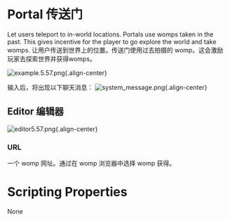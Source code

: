 # Portal 传送门

Let users teleport to in-world locations. Portals use womps taken in the past. This gives incentive for the player to go explore the world and take womps.
让用户传送到世界上的位置。传送门使用过去拍摄的 womp。这会激励玩家去探索世界并获得womps。

![example.5.57.png](https://wiki.cryptovoxels.com/features/[portal]example.5.57.png){.align-center}

输入后，将出现以下聊天消息：
![system_message.png](https://wiki.cryptovoxels.com/features/[portal]system_message.png){.align-center}

## Editor 编辑器

![editor5.57.png](https://wiki.cryptovoxels.com/features/[portal]editor5.57.png){.align-center}

### URL

一个 womp 网址。通过在 womp 浏览器中选择 womp 获得。

# Scripting Properties
None